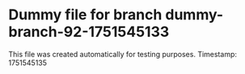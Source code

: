 # Dummy file for branch dummy-branch-92-1751545133

This file was created automatically for testing purposes.
Timestamp: 1751545135